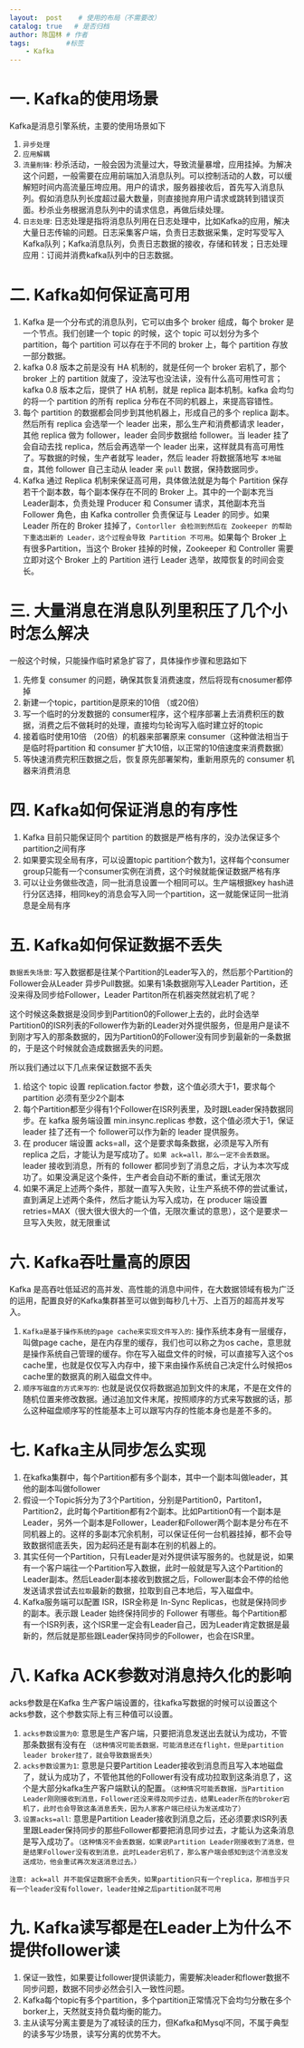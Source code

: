 ```yaml
---
layout:  post    # 使用的布局（不需要改）
catalog: true   # 是否归档
author: 陈国林 # 作者
tags:         #标签
    - Kafka
---
```


# 一. Kafka的使用场景
Kafka是消息引擎系统，主要的使用场景如下

1. `异步处理`
2. `应用解耦`
3. `流量削锋`: 秒杀活动，一般会因为流量过大，导致流量暴增，应用挂掉。为解决这个问题，一般需要在应用前端加入消息队列。可以控制活动的人数，可以缓解短时间内高流量压垮应用。用户的请求，服务器接收后，首先写入消息队列。假如消息队列长度超过最大数量，则直接抛弃用户请求或跳转到错误页面。秒杀业务根据消息队列中的请求信息，再做后续处理。
4. `日志处理`: 日志处理是指将消息队列用在日志处理中，比如Kafka的应用，解决大量日志传输的问题。日志采集客户端，负责日志数据采集，定时写受写入Kafka队列；Kafka消息队列，负责日志数据的接收，存储和转发；日志处理应用：订阅并消费kafka队列中的日志数据。

# 二. Kafka如何保证高可用
1. Kafka 是一个分布式的消息队列，它可以由多个 broker 组成，每个 broker 是一个节点。我们创建一个 topic 的时候，这个 topic 可以划分为多个partition，每个 partition 可以存在于不同的 broker 上，每个 partition 存放一部分数据。
2. kafka 0.8 版本之前是没有 HA 机制的，就是任何一个 broker 宕机了，那个 broker 上的 partition 就废了，没法写也没法读，没有什么高可用性可言；kafka 0.8 版本之后，提供了 HA 机制，就是 replica 副本机制。kafka 会均匀的将一个 partition 的所有 replica 分布在不同的机器上，来提高容错性。
3. 每个 partition 的数据都会同步到其他机器上，形成自己的多个 replica 副本。然后所有 replica 会选举一个 leader 出来，那么生产和消费都请求 leader，其他 replica 做为 follower，leader 会同步数据给 follower。当 leader 挂了会自动去找 replica，然后会再选举一个 leader 出来，这样就具有高可用性了。写数据的时候，生产者就写 leader，然后 leader 将数据落地写 `本地磁盘`，其他 follower 自己主动从 leader 来 `pull` 数据，保持数据同步。
4. Kafka 通过 Replica 机制来保证高可用，具体做法就是为每个 Partition 保存若干个副本数，每个副本保存在不同的 Broker 上。其中的一个副本充当 Leader副本，负责处理 Producer 和 Consumer 请求，其他副本充当 Follower 角色，由 Kafka controller 负责保证与 Leader 的同步。如果 Leader 所在的 Broker 挂掉了，`Contorller 会检测到然后在 Zookeeper 的帮助下重选出新的 Leader，这个过程会导致 Partition 不可用`。如果每个 Broker 上有很多Partition，当这个 Broker 挂掉的时候，Zookeeper 和 Controller 需要立即对这个 Broker 上的 Partition 进行 Leader 选举，故障恢复的时间会变长。

# 三. 大量消息在消息队列里积压了几个小时怎么解决
一般这个时候，只能操作临时紧急扩容了，具体操作步骤和思路如下

1. 先修复 consumer 的问题，确保其恢复消费速度，然后将现有cnosumer都停掉
2. 新建一个topic，partition是原来的10倍 （或20倍）
3. 写一个临时的分发数据的 consumer程序，这个程序部署上去消费积压的数据，消费之后不做耗时的处理，直接均匀轮询写入临时建立好的topic
4. 接着临时使用10倍 （20倍）的机器来部署原来 consumer（这种做法相当于是临时将partition 和 consumer 扩大10倍，以正常的10倍速度来消费数据）
5. 等快速消费完积压数据之后，恢复原先部署架构，重新用原先的 consumer 机器来消费消息

# 四. Kafka如何保证消息的有序性
1. Kafka 目前只能保证同个 partition 的数据是严格有序的，没办法保证多个partition之间有序
2. 如果要实现全局有序，可以设置topic partition个数为1，这样每个consumer group只能有一个consumer实例在消费，这个时候就能保证数据严格有序
3. 可以让业务做些改造，同一批消息设置一个相同可以。生产端根据key hash进行分区选择，相同key的消息会写入同一个partition，这一就能保证同一批消息是全局有序

# 五. Kafka如何保证数据不丢失
`数据丢失场景`: 写入数据都是往某个Partition的Leader写入的，然后那个Partition的Follower会从Leader 异步Pull数据。如果有1条数据刚写入Leader Partition，还没来得及同步给Follower，Leader Partiton所在机器突然就宕机了呢？

这个时候这条数据是没同步到Partition0的Follower上去的，此时会选举Partition0的ISR列表的Follower作为新的Leader对外提供服务，但是用户是读不到刚才写入的那条数据的，因为Partition0的Follower没有同步到最新的一条数据的，于是这个时候就会造成数据丢失的问题。

所以我们通过以下几点来保证数据不丢失

1. 给这个 topic 设置 replication.factor 参数，这个值必须大于1，要求每个 partition 必须有至少2个副本
2. 每个Partition都至少得有1个Follower在ISR列表里，及时跟Leader保持数据同步。在 kafka 服务端设置 min.insync.replicas 参数，这个值必须大于1，保证 leader 挂了还有一个 follower可以作为新的 leader 提供服务。
3. 在 producer 端设置 acks=all，这个是要求每条数据，必须是写入所有 replica 之后，才能认为是写成功了。`如果 ack=all，那么一定不会丢数据`。leader 接收到消息，所有的 follower 都同步到了消息之后，才认为本次写成功了。如果没满足这个条件，生产者会自动不断的重试，重试无限次
4. 如果不满足上述两个条件，那就一直写入失败，让生产系统不停的尝试重试，直到满足上述两个条件，然后才能认为写入成功，在 producer 端设置 retries=MAX（很大很大很大的一个值，无限次重试的意思），这个是要求一旦写入失败，就无限重试

# 六. Kafka吞吐量高的原因
Kafka 是高吞吐低延迟的高并发、高性能的消息中间件，在大数据领域有极为广泛的运用，配置良好的Kafka集群甚至可以做到每秒几十万、上百万的超高并发写入。

1. `Kafka是基于操作系统的page cache来实现文件写入的`: 操作系统本身有一层缓存，叫做page cache，是在内存里的缓存，我们也可以称之为os cache，意思就是操作系统自己管理的缓存。你在写入磁盘文件的时候，可以直接写入这个os cache里，也就是仅仅写入内存中，接下来由操作系统自己决定什么时候把os cache里的数据真的刷入磁盘文件中。
2. `顺序写磁盘的方式来写的`: 也就是说仅仅将数据追加到文件的末尾，不是在文件的随机位置来修改数据。通过追加文件末尾，按照顺序的方式来写数据的话，那么这种磁盘顺序写的性能基本上可以跟写内存的性能本身也是差不多的。

# 七. Kafka主从同步怎么实现
1. 在kafka集群中，每个Partition都有多个副本，其中一个副本叫做leader，其他的副本叫做follower
2. 假设一个Topic拆分为了3个Partition，分别是Partition0，Partiton1，Partition2，此时每个Partition都有2个副本。比如Partition0有一个副本是Leader，另外一个副本是Follower，Leader和Follower两个副本是分布在不同机器上的。这样的多副本冗余机制，可以保证任何一台机器挂掉，都不会导致数据彻底丢失，因为起码还是有副本在别的机器上的。
3. 其实任何一个Partition，只有Leader是对外提供读写服务的。也就是说，如果有一个客户端往一个Partition写入数据，此时一般就是写入这个Partition的Leader副本。然后Leader副本接收到数据之后，Follower副本会不停的给他发送请求尝试去`拉取`最新的数据，拉取到自己本地后，写入磁盘中。
4. Kafka服务端可以配置 ISR，ISR全称是 In-Sync Replicas，也就是保持同步的副本。表示跟 Leader 始终保持同步的 Follower 有哪些。每个Partition都有一个ISR列表，这个ISR里一定会有Leader自己，因为Leader肯定数据是最新的，然后就是那些跟Leader保持同步的Follower，也会在ISR里。

# 八. Kafka ACK参数对消息持久化的影响
acks参数是在Kafka 生产客户端设置的，往kafka写数据的时候可以设置这个acks参数，这个参数实际上有三种值可以设置。

1. `acks参数设置为0`: 意思是生产客户端，只要把消息发送出去就认为成功，不管那条数据有没有在 `（这种情况可能丢数据，可能消息还在flight，但是partition leader broker挂了，就会导致数据丢失）`
2. `acks参数设置为1`: 意思是只要Partition Leader接收到消息而且写入本地磁盘了，就认为成功了，不管他其他的Follower有没有成功拉取到这条消息了，这个是大部分kafka生产客户端默认的配置。`（这种情况可能丢数据，当Partition Leader刚刚接收到消息，Follower还没来得及同步过去，结果Leader所在的broker宕机了，此时也会导致这条消息丢失，因为人家客户端已经认为发送成功了）`
3. `设置acks=all`: 意思是Partition Leader接收到消息之后，还必须要求ISR列表里跟Leader保持同步的那些Follower都要把消息同步过去，才能认为这条消息是写入成功了。`（这种情况不会丢数据，如果说Partition Leader刚接收到了消息，但是结果Follower没有收到消息，此时Leader宕机了，那么客户端会感知到这个消息没发送成功，他会重试再次发送消息过去。）`
   
`注意: ack=all 并不能保证数据不会丢失，如果partition只有一个replica，那相当于只有一个leader没有follower，leader挂掉之后partition就不可用`

# 九. Kafka读写都是在Leader上为什么不提供follower读
1. 保证一致性，如果要让follower提供读能力，需要解决leader和flower数据不同步问题，数据不同步必然会引入一致性问题。
2. Kafka每个topic有多个partition，多个partition正常情况下会均匀分散在多个borker上，天然就支持负载均衡的能力。
3. 主从读写分离主要是为了减轻读的压力，但Kafka和Mysql不同，不属于典型的读多写少场景，读写分离的优势不大。


